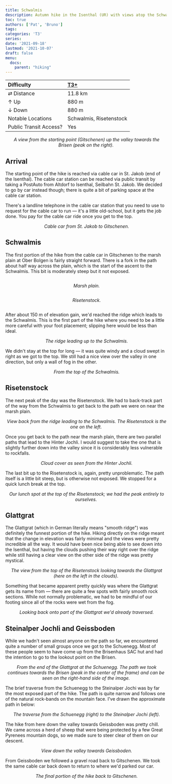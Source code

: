 ```yaml
---
title: Schwalmis
description: Autumn hike in the Isenthal (UR) with views atop the Schwalmis and the Risetenstock.
toc: true
authors: ['Pat', 'Bruno']
tags:
categories: 'T3'
series:
date: '2021-09-18'
lastmod: '2021-10-07'
draft: false
menu:
  docs:
    parent: "hiking"
---
```

<link href="../../../style.css" rel="stylesheet"></link>

| Difficulty | [T3+](../overview/#wanderskala) |
| :--- | :--- |
| &#8644; Distance | 11.8 km |
| &#8593; Up | 880 m |
| &#8595; Down | 880 m |
| Notable Locations | Schwalmis, Risetenstock |
| Public Transit Access? | Yes |

<p align="center">
    <img src="IMG_4154.JPG" alt="" class="landscape">
    <em>A view from the starting point (Gitschenen) up the valley towards the Brisen (peak on the right).</em>
</p>

## Arrival

The starting point of the hike is reached via cable car in St. Jakob (end of the
Isenthal).  The cable car station can be reached via public transit by taking a
PostAuto from <hl>Altdorf</hl> to <hl>Isenthal, Seilbahn St. Jakob</hl>.  We
decided to go by car instead though; there is quite a bit of parking space at
the cable car station.

There's a landline telephone in the cable car station that you need to use
to request for the cable car to run — it's a little old-school, but it gets the
job done.  You pay for the cable car ride once you get to the top.

<p align="center">
    <img src="IMG_4147.JPG" alt="" class="portrait">
    <em>Cable car from St. Jakob to Gitschenen.</em>
</p>

## Schwalmis

The first portion of the hike from the cable car in <hl>Gitschenen</hl> to the <hl>marsh
plain</hl> at Ober Bolgen is fairly straight forward.  There is a fork in the path
about half way across the plain, which is the start of the ascent to the
Schwalmis.  This bit is moderately steep but it not exposed.

<div class="row">
    <div class="column">
        <p align="center">
            <img src="IMG_4226.JPG" alt="" style="100%" class="center"/>
            <em>Marsh plain.</em>
        </p>
    </div>
    <div class="column">
        <p align="center">
            <img src="IMG_4245.JPG" alt="" style="100%" class="center"/>
            <em>Risetenstock.</em>
        </p>
    </div>
</div>

After about 150 m of elevation gain, we'd reached the ridge which leads to the
<hl>Schwalmis</hl>.  This is the first part of the hike where you need to be a little more careful with your foot placement; slipping here would be less than ideal.

<p align="center">
    <img src="IMG_4268.JPG" alt="" class="landscape">
    <em>The ridge leading up to the Schwalmis.</em>
</p>

We didn't stay at the top for long — it was quite windy and a cloud swept in right as we got to the top.  We still had a nice view over the valley in one direction, but only a wall of fog in the other.

<p align="center">
    <img src="IMG_4329.JPG" alt="" class="landscape">
    <em>From the top of the Schwalmis.</em>
</p>

## Risetenstock

The next peak of the day was the <hl>Risetenstock</hl>.  We had to back-track part of the way from the Schwalmis to get back to the path we were on near the marsh plain.

<p align="center">
    <img src="IMG_4285.JPG" alt="" class="landscape">
    <em>View back from the ridge leading to the Schwalmis.  The Risetenstock is the one on the left.</em>
</p>

Once you get back to the path near the marsh plain, there are two parallel paths that lead to the <hl>Hinter Jochli</hl>.  I would suggest to take the one that is slightly further down into the valley since it is considerably less vulnerable to rockfalls.

<p align="center">
    <img src="IMG_4379.JPG" alt="" class="landscape">
    <em>Cloud cover as seen from the Hinter Jochli.</em>
</p>

The last bit up to the <hl>Risetenstock</hl> is, again, pretty unproblematic.  The path itself is a little bit steep, but is otherwise not exposed.  We stopped for a quick lunch break at the top.

<p align="center">
    <img src="IMG_4392.JPG" alt="" class="portrait">
    <em>Our lunch spot at the top of the Risetenstock; we had the peak entirely to ourselves.</em>
</p>

## Glattgrat

The <hl>Glattgrat</hl> (which in German literally means "smooth ridge") was definitely the funnest portion of the hike.  Hiking directly on the ridge meant that the change in elevation was fairly minimal and the views were pretty incredible all the way.  It would have been nice being able to see down into the Isenthal, but having the clouds pushing their way right over the ridge while still having a clear view on the other side of the ridge was pretty mystical.

<p align="center">
    <img src="IMG_4410.JPG" alt="" class="landscape">
    <em>The view from the top of the Risetenstock looking towards the Glattgrat (here on the left in the clouds).</em>
</p>

Something that became apparent pretty quickly was where the Glattgrat gets its name from — there are quite a few spots with fairly smooth rock sections.  While not normally problematic, we had to be mindful of our footing since all of the rocks were wet from the fog.

<p align="center">
    <img src="IMG_4428.JPG" alt="" class="portrait">
    <em>Looking back onto part of the Glattgrat we'd already traversed.</em>
</p>

## Steinalper Jochli and Geissboden

While we hadn't seen almost anyone on the path so far, we encountered quite a number of small groups once we got to the <hl>Schuenegg</hl>.  Most of these people seem to have come up from the Brisenhaus SAC hut and had the intention to go to the lookout point on the Brisen.

<p align="center">
    <img src="IMG_4460.JPG" alt="" class="landscape">
    <em>From the end of the Glattgrat at the Schuenegg.  The path we took continues towards the Brisen (peak in the center of the frame) and can be seen on the right-hand side of the image.</em>
</p>

The brief traverse from the <hl>Schuenegg</hl> to the <hl>Steinalper Jochi</hl> was by far the most exposed part of the hike.  The path is quite narrow and follows one of the natural rock-bands on the mountain face.  I've drawn the approximate path in below:

<p align="center">
    <img src="IMG_4470_path.png" alt="" class="landscape">
    <em>The traverse from the Schuenegg (right) to the Steinalper Jochi (left).</em>
</p>

The hike from here down the valley towards <hl>Geissboden</hl> was pretty chill.
We came across a herd of sheep that were being protected by a few Great Pyrenees
mountain dogs, so we made sure to steer clear of them on our descent.

<p align="center">
    <img src="IMG_4473.JPG" alt="" class="portrait">
    <em>View down the valley towards Geissboden.</em>
</p>

From Geissboden we followed a gravel road back to <hl>Gitschenen</hl>.  We took
the same cable car back down to return to where we'd parked our car.

<p align="center">
    <img src="IMG_4501.JPG" alt="" class="landscape">
    <em>The final portion of the hike back to Gitschenen.</em>
</p>